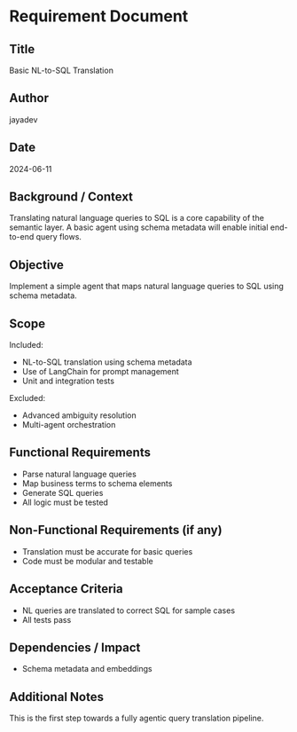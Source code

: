 # Requirement Document

## Title

Basic NL-to-SQL Translation

## Author

jayadev

## Date

2024-06-11

## Background / Context

Translating natural language queries to SQL is a core capability of the semantic layer. A basic agent using schema metadata will enable initial end-to-end query flows.

## Objective

Implement a simple agent that maps natural language queries to SQL using schema metadata.

## Scope

Included:
- NL-to-SQL translation using schema metadata
- Use of LangChain for prompt management
- Unit and integration tests

Excluded:
- Advanced ambiguity resolution
- Multi-agent orchestration

## Functional Requirements

- Parse natural language queries
- Map business terms to schema elements
- Generate SQL queries
- All logic must be tested

## Non-Functional Requirements (if any)

- Translation must be accurate for basic queries
- Code must be modular and testable

## Acceptance Criteria

- NL queries are translated to correct SQL for sample cases
- All tests pass

## Dependencies / Impact

- Schema metadata and embeddings

## Additional Notes

This is the first step towards a fully agentic query translation pipeline. 